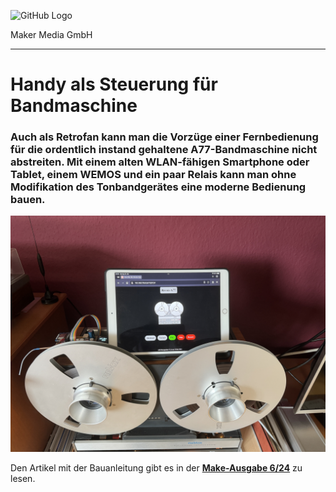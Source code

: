 ![GitHub Logo](http://www.heise.de/make/icons/make_logo.png)

Maker Media GmbH
*** 

# Handy als Steuerung für Bandmaschine

### Auch als Retrofan kann man die Vorzüge einer Fernbedienung für die ordentlich instand gehaltene A77-Bandmaschine nicht abstreiten. Mit einem alten WLAN-fähigen Smartphone oder Tablet, einem WEMOS und ein paar Relais kann man ohne Modifikation des Tonbandgerätes eine moderne Bedienung bauen.

![Picture](./doc/aufmacher.jpg)

Den Artikel mit der Bauanleitung gibt es in der **[Make-Ausgabe 6/24](https://www.heise.de/select/make/2024/6)** zu lesen.
